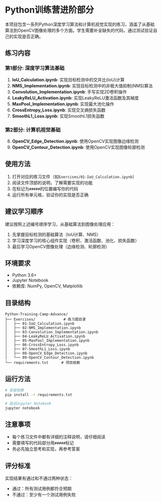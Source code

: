 # Python训练营进阶部分

本项目包含一系列Python深度学习算法和计算机视觉实现的练习，涵盖了从基础算法到OpenCV图像处理的多个方面。学生需要补全缺失的代码，通过测试验证自己的实现是否正确。

## 练习内容

### 第1部分: 深度学习算法基础
1. **IoU_Calculation.ipynb**: 实现目标检测中的交并比(IoU)计算
2. **NMS_Implementation.ipynb**: 实现目标检测中的非极大值抑制(NMS)算法
3. **Convolution_Implementation.ipynb**: 手写实现2D卷积操作
4. **LeakyReLU_Activation.ipynb**: 实现LeakyReLU激活函数及其梯度
5. **MaxPool_Implementation.ipynb**: 实现最大池化操作
6. **CrossEntropy_Loss.ipynb**: 实现交叉熵损失函数
7. **SmoothL1_Loss.ipynb**: 实现SmoothL1损失函数

### 第2部分: 计算机视觉基础
8. **OpenCV_Edge_Detection.ipynb**: 使用OpenCV实现图像边缘检测
9. **OpenCV_Contour_Detection.ipynb**: 使用OpenCV实现图像轮廓检测

## 使用方法

1. 打开对应的练习文件（如`Exercises/01-IoU_Calculation.ipynb`）
2. 阅读文件顶部的说明，了解需要实现的功能
3. 在标记为`#####`的位置编写你的代码
4. 运行所有单元格，验证你的实现是否正确

## 建议学习顺序

建议按照上述编号顺序学习，从基础算法到图像处理应用：
1. 先掌握目标检测的基础算法（IoU计算、NMS）
2. 学习深度学习的核心组件实现（卷积、激活函数、池化、损失函数）
3. 最后学习OpenCV图像处理（边缘检测、轮廓检测）

## 环境要求
- Python 3.6+
- Jupyter Notebook
- 依赖库: NumPy, OpenCV, Matplotlib

## 目录结构

```
Python-Training-Camp-Advance/
├── Exercises/             # 练习题目录
│   ├── 01-IoU_Calculation.ipynb
│   ├── 02-NMS_Implementation.ipynb
│   ├── 03-Convolution_Implementation.ipynb
│   ├── 04-LeakyReLU_Activation.ipynb
│   ├── 05-MaxPool_Implementation.ipynb
│   ├── 06-CrossEntropy_Loss.ipynb
│   ├── 07-SmoothL1_Loss.ipynb
│   ├── 08-OpenCV_Edge_Detection.ipynb
│   └── 09-OpenCV_Contour_Detection.ipynb
└── requirements.txt      # 项目依赖
```

## 运行方法

```bash
# 安装依赖
pip install -r requirements.txt

# 启动Jupyter Notebook
jupyter notebook
```

## 注意事项
- 每个练习文件中都有详细的注释说明，请仔细阅读
- 需要填写的代码部分用`#####`标记
- 务必先独立思考和实现，再参考答案

## 评分标准

实现结果有通过和不通过两种状态：
- 通过：所有测试用例都符合预期
- 不通过：至少有一个测试用例失败 